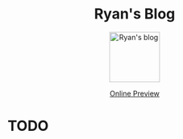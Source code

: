 <h1 align='center'>
  Ryan's Blog
</h1>

<p align='center'>
  <img src="https://raw.githubusercontent.com/RyanProMax/blog/main/public/favicon.ico" width="100" alt="Ryan's blog" />
</p>

<p align='center'>
  <a href="https://ryanpromax.netlify.app/" target="_blank">Online Preview</a>
</p>

# TODO

